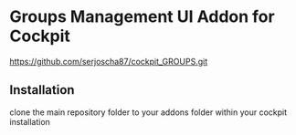 # Groups Management UI Addon for Cockpit

https://github.com/serjoscha87/cockpit_GROUPS.git

## Installation

clone the main repository folder to your addons folder within your cockpit installation